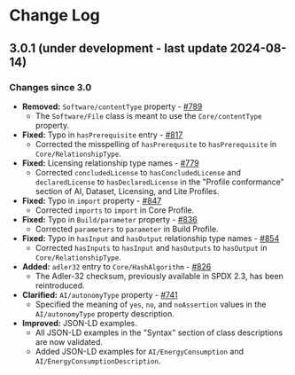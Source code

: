 # Change Log

## 3.0.1 (under development - last update 2024-08-14)

### Changes since 3.0

- **Removed:** `Software/contentType` property - [#789](https://github.com/spdx/spdx-3-model/pull/789)
  - The `Software/File` class is meant to use the `Core/contentType` property.
- **Fixed:** Typo in `hasPrerequisite` entry - [#817](https://github.com/spdx/spdx-3-model/pull/817)
  - Corrected the misspelling of `hasPrerequsite` to `hasPrerequisite` in
    `Core/RelationshipType`.
- **Fixed:** Licensing relationship type names - [#779](https://github.com/spdx/spdx-3-model/pull/779)
  - Corrected `concludedLicense` to `hasConcludedLicense` and
    `declaredLicense` to `hasDeclaredLicense` in the "Profile conformance"
    section of AI, Dataset, Licensing, and Lite Profiles.
- **Fixed:** Typo in `import` property - [#847](https://github.com/spdx/spdx-3-model/pull/847)
  - Corrected `imports` to `import` in Core Profile.
- **Fixed:** Typo in `Build/parameter` property - [#836](https://github.com/spdx/spdx-3-model/pull/836)
  - Corrected `parameters` to `parameter` in Build Profile.
- **Fixed:** Typo in `hasInput` and `hasOutput` relationship type names - [#854](https://github.com/spdx/spdx-3-model/pull/854)
  - Corrected `hasInputs` to `hasInput` and `hasOutputs` to `hasOutput` in
    `Core/RelationshipType`.
- **Added:** `adler32` entry to `Core/HashAlgorithm` - [#826](https://github.com/spdx/spdx-3-model/pull/826)
  - The Adler-32 checksum, previously available in SPDX 2.3, has been
    reintroduced.
- **Clarified:** `AI/autonomyType` property - [#741](https://github.com/spdx/spdx-3-model/pull/741)
  - Specified the meaning of `yes`, `no`, and `noAssertion` values in the
    `AI/autonomyType` property description.
- **Improved:** JSON-LD examples.
  - All JSON-LD examples in the "Syntax" section of class descriptions are now
    validated.
  - Added JSON-LD examples for `AI/EnergyConsumption` and
    `AI/EnergyConsumptionDescription`.
